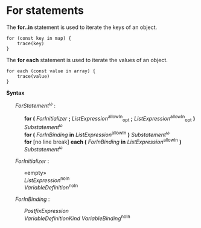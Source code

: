 # For statements

The **for..in** statement is used to iterate the keys of an object.

```
for (const key in map) {
    trace(key)
}
```

The **for each** statement is used to iterate the values of an object.

```
for each (const value in array) {
    trace(value)
}
```

**Syntax**

<ul>
    <i>ForStatement</i><sup>ω</sup> :
    <ul>
        <b>for &#x28;</b> <i>ForInitializer</i> <b>;</b> <i>ListExpression</i><sup>allowIn</sup><sub>opt</sub> <b>;</b> <i>ListExpression</i><sup>allowIn</sup><sub>opt</sub> <b>&#x29;</b> <i>Substatement</i><sup>ω</sup><br>
        <b>for &#x28;</b> <i>ForInBinding</i> <b>in</b> <i>ListExpression</i><sup>allowIn</sup> <b>&#x29;</b> <i>Substatement</i><sup>ω</sup><br>
        <b>for</b> [no line break] <b>each &#x28;</b> <i>ForInBinding</i> <b>in</b> <i>ListExpression</i><sup>allowIn</sup> <b>&#x29;</b> <i>Substatement</i><sup>ω</sup>
    </ul>
</ul>

<ul>
    <i>ForInitializer</i> :
    <ul>
        «empty»<br>
        <i>ListExpression</i><sup>noIn</sup><br>
        <i>VariableDefinition</i><sup>noIn</sup>
    </ul>
</ul>

<ul>
    <i>ForInBinding</i> :
    <ul>
        <i>PostfixExpression</i><br>
        <i>VariableDefinitionKind</i> <i>VariableBinding</i><sup>noIn</sup>
    </ul>
</ul>